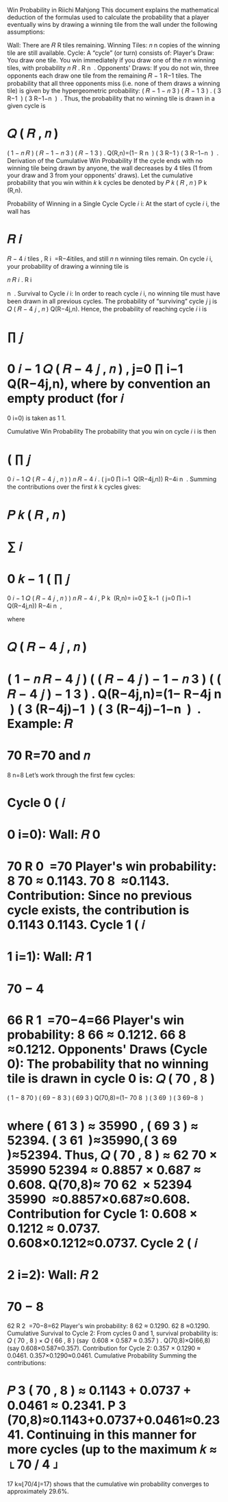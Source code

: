 Win Probability in Riichi Mahjong
This document explains the mathematical deduction of the formulas used to calculate the probability that a player eventually wins by drawing a winning tile from the wall under the following assumptions:

Wall: There are 
𝑅
R tiles remaining.
Winning Tiles: 
𝑛
n copies of the winning tile are still available.
Cycle: A “cycle” (or turn) consists of:
Player's Draw: You draw one tile. You win immediately if you draw one of the 
𝑛
n winning tiles, with probability
𝑛
𝑅
.
R
n
​
 .
Opponents' Draws: If you do not win, three opponents each draw one tile from the remaining 
𝑅
−
1
R−1 tiles. The probability that all three opponents miss (i.e. none of them draws a winning tile) is given by the hypergeometric probability:
(
𝑅
−
1
−
𝑛
3
)
(
𝑅
−
1
3
)
.
( 
3
R−1
​
 )
( 
3
R−1−n
​
 )
​
 .
Thus, the probability that no winning tile is drawn in a given cycle is

𝑄
(
𝑅
,
𝑛
)
=
(
1
−
𝑛
𝑅
)
(
𝑅
−
1
−
𝑛
3
)
(
𝑅
−
1
3
)
.
Q(R,n)=(1− 
R
n
​
 ) 
( 
3
R−1
​
 )
( 
3
R−1−n
​
 )
​
 .
Derivation of the Cumulative Win Probability
If the cycle ends with no winning tile being drawn by anyone, the wall decreases by 4 tiles (1 from your draw and 3 from your opponents' draws). Let the cumulative probability that you win within 
𝑘
k cycles be denoted by 
𝑃
𝑘
(
𝑅
,
𝑛
)
P 
k
​
 (R,n).

Probability of Winning in a Single Cycle
Cycle 
𝑖
i:
At the start of cycle 
𝑖
i, the wall has

𝑅
𝑖
=
𝑅
−
4
𝑖
tiles
,
R 
i
​
 =R−4itiles,
and still 
𝑛
n winning tiles remain.
On cycle 
𝑖
i, your probability of drawing a winning tile is

𝑛
𝑅
𝑖
.
R 
i
​
 
n
​
 .
Survival to Cycle 
𝑖
i:
In order to reach cycle 
𝑖
i, no winning tile must have been drawn in all previous cycles. The probability of “surviving” cycle 
𝑗
j is 
𝑄
(
𝑅
−
4
𝑗
,
𝑛
)
Q(R−4j,n). Hence, the probability of reaching cycle 
𝑖
i is

∏
𝑗
=
0
𝑖
−
1
𝑄
(
𝑅
−
4
𝑗
,
𝑛
)
,
j=0
∏
i−1
​
 Q(R−4j,n),
where by convention an empty product (for 
𝑖
=
0
i=0) is taken as 
1
1.

Cumulative Win Probability
The probability that you win on cycle 
𝑖
i is then

(
∏
𝑗
=
0
𝑖
−
1
𝑄
(
𝑅
−
4
𝑗
,
𝑛
)
)
𝑛
𝑅
−
4
𝑖
.
( 
j=0
∏
i−1
​
 Q(R−4j,n)) 
R−4i
n
​
 .
Summing the contributions over the first 
𝑘
k cycles gives:

𝑃
𝑘
(
𝑅
,
𝑛
)
=
∑
𝑖
=
0
𝑘
−
1
(
∏
𝑗
=
0
𝑖
−
1
𝑄
(
𝑅
−
4
𝑗
,
𝑛
)
)
𝑛
𝑅
−
4
𝑖
,
P 
k
​
 (R,n)= 
i=0
∑
k−1
​
 ( 
j=0
∏
i−1
​
 Q(R−4j,n)) 
R−4i
n
​
 ,
​
 
where

𝑄
(
𝑅
−
4
𝑗
,
𝑛
)
=
(
1
−
𝑛
𝑅
−
4
𝑗
)
(
(
𝑅
−
4
𝑗
)
−
1
−
𝑛
3
)
(
(
𝑅
−
4
𝑗
)
−
1
3
)
.
Q(R−4j,n)=(1− 
R−4j
n
​
 ) 
( 
3
(R−4j)−1
​
 )
( 
3
(R−4j)−1−n
​
 )
​
 .
Example: 
𝑅
=
70
R=70 and 
𝑛
=
8
n=8
Let’s work through the first few cycles:

Cycle 0 (
𝑖
=
0
i=0):
Wall: 
𝑅
0
=
70
R 
0
​
 =70
Player's win probability:
8
70
≈
0.1143.
70
8
​
 ≈0.1143.
Contribution:
Since no previous cycle exists, the contribution is 
0.1143
0.1143.
Cycle 1 (
𝑖
=
1
i=1):
Wall: 
𝑅
1
=
70
−
4
=
66
R 
1
​
 =70−4=66
Player's win probability:
8
66
≈
0.1212.
66
8
​
 ≈0.1212.
Opponents' Draws (Cycle 0):
The probability that no winning tile is drawn in cycle 0 is:
𝑄
(
70
,
8
)
=
(
1
−
8
70
)
(
69
−
8
3
)
(
69
3
)
Q(70,8)=(1− 
70
8
​
 ) 
( 
3
69
​
 )
( 
3
69−8
​
 )
​
 
where
(
61
3
)
≈
35990
,
(
69
3
)
≈
52394.
( 
3
61
​
 )≈35990,( 
3
69
​
 )≈52394.
Thus,
𝑄
(
70
,
8
)
≈
62
70
×
35990
52394
≈
0.8857
×
0.687
≈
0.608.
Q(70,8)≈ 
70
62
​
 × 
52394
35990
​
 ≈0.8857×0.687≈0.608.
Contribution for Cycle 1:
0.608
×
0.1212
≈
0.0737.
0.608×0.1212≈0.0737.
Cycle 2 (
𝑖
=
2
i=2):
Wall: 
𝑅
2
=
70
−
8
=
62
R 
2
​
 =70−8=62
Player's win probability:
8
62
≈
0.1290.
62
8
​
 ≈0.1290.
Cumulative Survival to Cycle 2:
From cycles 0 and 1, survival probability is:
𝑄
(
70
,
8
)
×
𝑄
(
66
,
8
)
(say 
0.608
×
0.587
≈
0.357
)
.
Q(70,8)×Q(66,8)(say 0.608×0.587≈0.357).
Contribution for Cycle 2:
0.357
×
0.1290
≈
0.0461.
0.357×0.1290≈0.0461.
Cumulative Probability
Summing the contributions:

𝑃
3
(
70
,
8
)
≈
0.1143
+
0.0737
+
0.0461
≈
0.2341.
P 
3
​
 (70,8)≈0.1143+0.0737+0.0461≈0.2341.
Continuing in this manner for more cycles (up to the maximum 
𝑘
≈
⌊
70
/
4
⌋
=
17
k≈⌊70/4⌋=17) shows that the cumulative win probability converges to approximately 29.6%.

